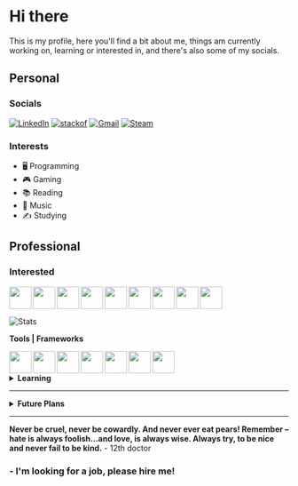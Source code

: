 # Hi there

This is my profile, here you'll find a bit about me, things am currently working on, learning or interested in, and there's also some of my socials.

## Personal

### Socials
[![LinkedIn](https://img.shields.io/badge/LinkedIn-0077B5?style=for-the-badge&logo=linkedin&logoColor=white)](https://www.linkedin.com/in/frederico-esch-pereira-525424226/)
[![stackof](https://img.shields.io/badge/Stack_Overflow-FE7A16?style=for-the-badge&logo=stack-overflow&logoColor=white)](https://stackoverflow.com/users/12002056/fred-esch)
[![Gmail](https://img.shields.io/badge/Gmail-D14836?style=for-the-badge&logo=gmail&logoColor=white)](mailto:fredeschpe@gmail.com)
[![Steam](https://img.shields.io/badge/Steam-000000?style=for-the-badge&logo=steam&logoColor=white)](https://steamcommunity.com/profiles/76561198165285645/)
### Interests
- 🖥️ Programming
- 🎮 Gaming
- 📚 Reading
- 🎵 Music
- ✍️ Studying

## Professional

### Interested

<img width="40px" align="left" src="https://cdn.jsdelivr.net/gh/devicons/devicon/icons/c/c-original.svg" />
<img width="40px" align="left" src="https://cdn.jsdelivr.net/gh/devicons/devicon/icons/cplusplus/cplusplus-original.svg" />
<img width="40px" align="left" src="https://cdn.jsdelivr.net/gh/devicons/devicon/icons/csharp/csharp-original.svg" />
<img width="40px" align="left" src="https://cdn.jsdelivr.net/gh/devicons/devicon/icons/lua/lua-original-wordmark.svg" />
<img width="40px" align="left" src="https://cdn.jsdelivr.net/gh/devicons/devicon/icons/arduino/arduino-original-wordmark.svg" />
<img width="40px" align="left" src="https://cdn.jsdelivr.net/gh/devicons/devicon/icons/rust/rust-plain.svg" />
<img width="40px" align="left" src="https://cdn.jsdelivr.net/gh/devicons/devicon/icons/zig/zig-original.svg" />
<img width="40px" align="left" src="https://cdn.jsdelivr.net/gh/devicons/devicon/icons/haskell/haskell-original.svg" />
<img width="40px" src="https://cdn.jsdelivr.net/gh/devicons/devicon/icons/python/python-original.svg" />


![Stats](https://github-readme-stats.vercel.app/api/top-langs/?username=Frederico-Esch&theme=tokyonight&hide=Html)

<b>Tools | Frameworks</b>

<img width="40px" align="left" src="https://cdn.jsdelivr.net/gh/devicons/devicon/icons/jupyter/jupyter-original-wordmark.svg" />
<img width="40px" align="left" src="https://cdn.jsdelivr.net/gh/devicons/devicon/icons/numpy/numpy-original.svg" />
<img width="40px" align="left" src="https://docs.scipy.org/doc/scipy/_static/logo.svg" />
<img width="40px" align="left" src="https://cdn-images-1.medium.com/max/1200/1*iDQvKoz7gGHc6YXqvqWWZQ.png" />
<img height="40px" align="left" src="https://upload.wikimedia.org/wikipedia/commons/thumb/0/05/Scikit_learn_logo_small.svg/1200px-Scikit_learn_logo_small.svg.png" />
<img width="40px" align="left" src="https://upload.wikimedia.org/wikipedia/commons/thumb/8/84/Matplotlib_icon.svg/1200px-Matplotlib_icon.svg.png" />
<img width="40px" src="https://cdn.jsdelivr.net/gh/devicons/devicon/icons/vim/vim-original.svg" />

<details>
  <summary><b>Learning</b></summary>
  </br>
  <img width="40px" align="left" src="https://cdn.jsdelivr.net/gh/devicons/devicon/icons/opengl/opengl-original.svg" />
  <img width="40px" align="left" src="https://cdn.jsdelivr.net/gh/devicons/devicon/icons/cmake/cmake-original.svg" />
  <img width="40px" align="left" src="https://cdn.jsdelivr.net/gh/devicons/devicon/icons/go/go-original-wordmark.svg" />
  <img width="40px" align="left" src="https://cdn.jsdelivr.net/gh/devicons/devicon/icons/dotnetcore/dotnetcore-original.svg" />
  <img width="40px" src="https://cdn.jsdelivr.net/gh/devicons/devicon/icons/scala/scala-original.svg" />
</details>

---

<details>
  <summary><b>Future Plans</b></summary>
  </br>
  <img width="40px" align="left" src="https://cdn.jsdelivr.net/gh/devicons/devicon/icons/fsharp/fsharp-original.svg" />
  <img width="40px" align="left" src="https://cdn.jsdelivr.net/gh/devicons/devicon/icons/godot/godot-original.svg" />
  <img width="40px" align="left" src="https://cdn.jsdelivr.net/gh/devicons/devicon/icons/kotlin/kotlin-original.svg" />
  <img width="40px" align="left" src="https://cdn.jsdelivr.net/gh/devicons/devicon/icons/raspberrypi/raspberrypi-original.svg" />
  <img width="40px" align="left" src="https://cdn.jsdelivr.net/gh/devicons/devicon/icons/unrealengine/unrealengine-original.svg" />
  <img width="40px" src="https://avatars.githubusercontent.com/u/63681715?s=200&v=4" />
</details>

---


**Never be cruel, never be cowardly. And never ever eat pears! Remember – hate is always foolish…and love, is always wise. Always try, to be nice and never fail to be kind.** - 12th doctor
  
### - I'm looking for a job, please hire me!
